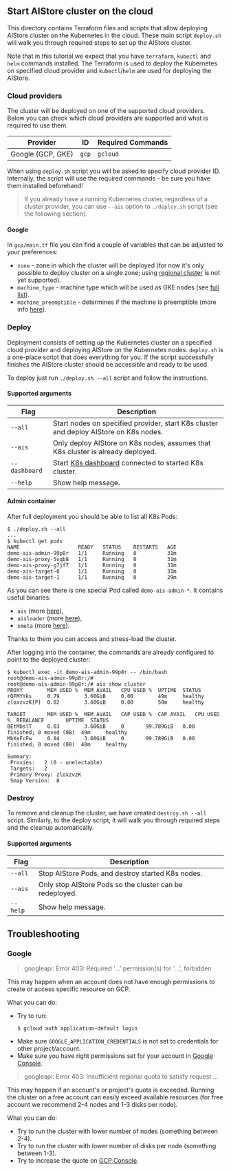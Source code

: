 ## Start AIStore cluster on the cloud

This directory contains Terraform files and scripts that allow deploying AIStore cluster on the Kubernetes in the cloud.
These main script `deploy.sh` will walk you through required steps to set up the AIStore cluster.

Note that in this tutorial we expect that you have `terraform`, `kubectl` and `helm` commands installed.
The Terraform is used to deploy the Kubernetes on specified cloud provider and `kubectl`/`helm` are used for deploying the AIStore.

### Cloud providers

The cluster will be deployed on one of the supported cloud providers.
Below you can check which cloud providers are supported and what is required to use them.

| Provider | ID | Required Commands |
| -------- | --- | ----------------- |
| Google (GCP, GKE) | `gcp` | `gcloud` |

When using `deploy.sh` script you will be asked to specify cloud provider ID.
Internally, the script will use the required commands - be sure you have them installed beforehand!

> If you already have a running Kubernetes cluster, regardless of a cluster provider,
> you can use `--ais` option to `./deploy.sh` script (see the following section).

#### Google

In `gcp/main.tf` file you can find a couple of variables that can be adjusted to your preferences:
* `zone` - zone in which the cluster will be deployed (for now it's only possible to deploy cluster on a single zone; using [regional cluster](https://cloud.google.com/kubernetes-engine/docs/concepts/types-of-clusters#regional_clusters) is not yet supported).
* `machine_type` - machine type which will be used as GKE nodes (see [full list](https://cloud.google.com/compute/docs/machine-types)).
* `machine_preemptible` - determines if the machine is preemptible (more info [here](https://cloud.google.com/compute/docs/instances/preemptible)).

### Deploy

Deployment consists of setting up the Kubernetes cluster on a specified cloud provider and deploying AIStore on the Kubernetes nodes.
`deploy.sh` is a one-place script that does everything for you.
If the script successfully finishes the AIStore cluster should be accessible and ready to be used.

To deploy just run `./deploy.sh --all` script and follow the instructions.

#### Supported arguments

| Flag | Description |
| ---- | ----------- |
| `--all` | Start nodes on specified provider, start K8s cluster and deploy AIStore on K8s nodes. |
| `--ais` | Only deploy AIStore on K8s nodes, assumes that K8s cluster is already deployed. |
| `--dashboard` | Start [K8s dashboard](https://kubernetes.io/docs/tasks/access-application-cluster/web-ui-dashboard) connected to started K8s cluster. |
| `--help` | Show help message. |


#### Admin container

After full deployment you should be able to list all K8s Pods:
```console
$ ./deploy.sh --all
...
$ kubectl get pods
NAME                   READY   STATUS    RESTARTS   AGE
demo-ais-admin-99p8r   1/1     Running   0          31m
demo-ais-proxy-5vqb8   1/1     Running   0          31m
demo-ais-proxy-g7jf7   1/1     Running   0          31m
demo-ais-target-0      1/1     Running   0          31m
demo-ais-target-1      1/1     Running   0          29m
```

As you can see there is one special Pod called `demo-ais-admin-*`.
It contains useful binaries:
 * `ais` (more [here](github.com/NVIDIA/aistore/cmd/cli/README.md)),
 * `aisloader` (more [here](github.com/NVIDIA/aistore/bench/aisloader/README.md)),
 * `xmeta` (more [here](github.com/NVIDIA/aistore/cmd/xmeta/README.md)).

Thanks to them you can access and stress-load the cluster.

After logging into the container, the commands are already configured to point to the deployed cluster:
```console
$ kubectl exec -it demo-ais-admin-99p8r -- /bin/bash
root@demo-ais-admin-99p8r:/#
root@demo-ais-admin-99p8r:/# ais show cluster
PROXY		 MEM USED %	 MEM AVAIL	 CPU USED %	 UPTIME	 STATUS
rOFMYYks	 0.79		 3.60GiB	 0.00		 49m	 healthy
zloxzvzK[P]	 0.82		 3.60GiB	 0.00		 50m	 healthy

TARGET		 MEM USED %	 MEM AVAIL	 CAP USED %	 CAP AVAIL	 CPU USED %	 REBALANCE		 UPTIME	 STATUS
BEtMbslT	 0.83		 3.60GiB	 0		 99.789GiB	 0.00		 finished; 0 moved (0B)	 49m	 healthy
MbXeFcFw	 0.84		 3.60GiB	 0		 99.789GiB	 0.00		 finished; 0 moved (0B)	 48m	 healthy

Summary:
 Proxies:	2 (0 - unelectable)
 Targets:	2
 Primary Proxy:	zloxzvzK
 Smap Version:	8
```

### Destroy

To remove and cleanup the cluster, we have created `destroy.sh --all` script.
Similarly, to the deploy script, it will walk you through required steps and the cleanup automatically.

#### Supported arguments

| Flag | Description |
| ---- | ----------- |
| `--all` | Stop AIStore Pods, and destroy started K8s nodes. |
| `--ais` | Only stop AIStore Pods so the cluster can be redeployed. |
| `--help` | Show help message. |

## Troubleshooting

### Google

> googleapi: Error 403: Required '...' permission(s) for '...', forbidden

This may happen when an account does not have enough permissions to create or access specific resource on GCP.

What you can do:
* Try to run:
    ```console
    $ gcloud auth application-default login
    ```
* Make sure `GOOGLE_APPLICATION_CREDENTIALS` is not set to credentials for other project/account.
* Make sure you have right permissions set for your account in [Google Console](https://console.cloud.google.com).

> googleapi: Error 403: Insufficient regional quota to satisfy request ...

This may happen if an account's or project's quota is exceeded.
Running the cluster on a free account can easily exceed available resources (for free account we recommend 2-4 nodes and 1-3 disks per node).

What you can do:
* Try to run the cluster with lower number of nodes (something between 2-4).
* Try to run the cluster with lower number of disks per node (something between 1-3).
* Try to increase the quote on [GCP Console](https://console.cloud.google.com/iam-admin/quotas).
